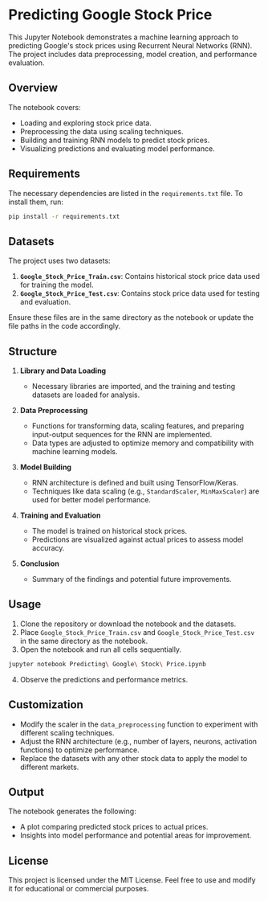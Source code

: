 # Predicting Google Stock Price

This Jupyter Notebook demonstrates a machine learning approach to predicting Google's stock prices using Recurrent Neural Networks (RNN). The project includes data preprocessing, model creation, and performance evaluation.

## Overview

The notebook covers:
- Loading and exploring stock price data.
- Preprocessing the data using scaling techniques.
- Building and training RNN models to predict stock prices.
- Visualizing predictions and evaluating model performance.

## Requirements

The necessary dependencies are listed in the `requirements.txt` file. To install them, run:

```bash
pip install -r requirements.txt
```

## Datasets

The project uses two datasets:
1. **`Google_Stock_Price_Train.csv`**: Contains historical stock price data used for training the model.
2. **`Google_Stock_Price_Test.csv`**: Contains stock price data used for testing and evaluation.

Ensure these files are in the same directory as the notebook or update the file paths in the code accordingly.

## Structure

1. **Library and Data Loading**
   - Necessary libraries are imported, and the training and testing datasets are loaded for analysis.
   
2. **Data Preprocessing**
   - Functions for transforming data, scaling features, and preparing input-output sequences for the RNN are implemented.
   - Data types are adjusted to optimize memory and compatibility with machine learning models.

3. **Model Building**
   - RNN architecture is defined and built using TensorFlow/Keras.
   - Techniques like data scaling (e.g., `StandardScaler`, `MinMaxScaler`) are used for better model performance.

4. **Training and Evaluation**
   - The model is trained on historical stock prices.
   - Predictions are visualized against actual prices to assess model accuracy.

5. **Conclusion**
   - Summary of the findings and potential future improvements.

## Usage

1. Clone the repository or download the notebook and the datasets.
2. Place `Google_Stock_Price_Train.csv` and `Google_Stock_Price_Test.csv` in the same directory as the notebook.
3. Open the notebook and run all cells sequentially.

```bash
jupyter notebook Predicting\ Google\ Stock\ Price.ipynb
```

4. Observe the predictions and performance metrics.

## Customization

- Modify the scaler in the `data_preprocessing` function to experiment with different scaling techniques.
- Adjust the RNN architecture (e.g., number of layers, neurons, activation functions) to optimize performance.
- Replace the datasets with any other stock data to apply the model to different markets.

## Output

The notebook generates the following:
- A plot comparing predicted stock prices to actual prices.
- Insights into model performance and potential areas for improvement.

## License

This project is licensed under the MIT License. Feel free to use and modify it for educational or commercial purposes.
